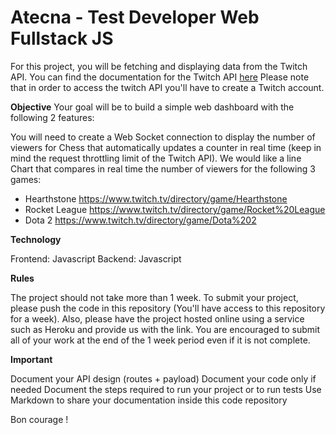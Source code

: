 # Atecna - Test Developer Web Fullstack JS

For this project, you will be fetching and displaying data from the Twitch API.
You can find the documentation for the Twitch API [here](https://dev.twitch.tv/docs/api)
Please note that in order to access the twitch API you'll have to create a Twitch account.

**Objective**
Your goal will be to build a simple web dashboard with the following 2 features:

You will need to create a Web Socket connection to display the number of viewers for Chess that automatically updates a counter in real time (keep in mind the request throttling limit of the Twitch API).
We would like a line Chart that compares in real time the number of viewers for the following 3 games:

- Hearthstone https://www.twitch.tv/directory/game/Hearthstone
- Rocket League https://www.twitch.tv/directory/game/Rocket%20League
- Dota 2 https://www.twitch.tv/directory/game/Dota%202

**Technology**

Frontend: Javascript
Backend: Javascript

**Rules**

The project should not take more than 1 week.
To submit your project, please push the code in this repository (You'll have access to this repository for a week).
Also, please have the project hosted online using a service such as Heroku and provide us with the link.
You are encouraged to submit all of your work at the end of the 1 week period even if it is not complete.

**Important**

Document your API design (routes + payload)
Document your code only if needed
Document the steps required to run your project or to run tests
Use Markdown to share your documentation inside this code repository

Bon courage !